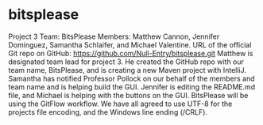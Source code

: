 # bitsplease
Project 3
Team: BitsPlease
Members: Matthew Cannon, Jennifer Dominguez, Samantha Schlaifer, and Michael Valentine.
URL of the official Git repo on GitHub: https://github.com/Null-Entry/bitsplease.git
Matthew is designated team lead for project 3. He created the GitHub repo with our team name, BitsPlease, and is creating a new Maven project with IntelliJ. Samantha has notified Professor Pollock on our behalf of the members and team name and is helping build the GUI. Jennifer is editing the README.md file, and Michael is helping with the buttons on the GUI.
BitsPlease will be using the GitFlow workflow. We have all agreed to use UTF-8 for the projects file encoding, and the Windows line ending (/CRLF). 
